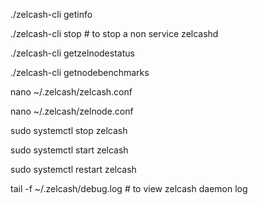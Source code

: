 ./zelcash-cli getinfo

./zelcash-cli stop # to stop a non service zelcashd

./zelcash-cli getzelnodestatus

./zelcash-cli getnodebenchmarks

nano ~/.zelcash/zelcash.conf

nano ~/.zelcash/zelnode.conf

sudo systemctl stop zelcash

sudo systemctl start zelcash

sudo systemctl restart zelcash

tail -f ~/.zelcash/debug.log # to view zelcash daemon log
